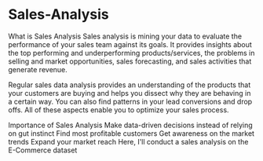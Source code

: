 # Sales-Analysis

What is Sales Analysis
Sales analysis is mining your data to evaluate the performance of your sales team against its goals. It provides insights about the top performing and underperforming products/services, the problems in selling and market opportunities, sales forecasting, and sales activities that generate revenue.

Regular sales data analysis provides an understanding of the products that your customers are buying and helps you dissect why they are behaving in a certain way. You can also find patterns in your lead conversions and drop offs. All of these aspects enable you to optimize your sales process.


Importance of Sales Analysis
Make data-driven decisions instead of relying on gut instinct
Find most profitable customers
Get awareness on the market trends
Expand your market reach
Here, I'll conduct a sales analysis on the E-Commerce dataset
